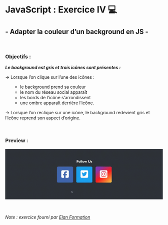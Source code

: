# JavaScript : Exercice IV 💻 #
## - Adapter la couleur d’un background en JS - ##

<br>

### Objectifs : ###
***Le background est gris et trois icônes sont présentes :***

→ Lorsque l’on clique sur l’une des icônes : 
      <ul><ul>
        <li>le background prend sa couleur</li>
        <li>le nom du réseau social apparaît</li>
        <li>les bords de l’icône s’arrondissent</li>
        <li>une ombre apparaît derrière l’icône.</li>
      </ul></ul>
→ Lorsque l’on reclique sur une icône, le background redevient gris et l’icône reprend son aspect d’origine.

<br>

### Preview : ###
<img src="Preview.gif"></img>

<br>

*Note : exercice fourni par <a href="https://elan-formation.fr/accueil">Elan Formation</a>*
